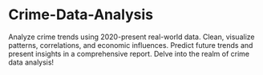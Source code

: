 # Crime-Data-Analysis
Analyze crime trends using 2020-present real-world data. Clean, visualize patterns, correlations, and economic influences. Predict future trends and present insights in a comprehensive report. Delve into the realm of crime data analysis!
